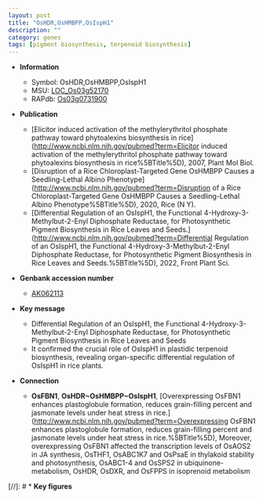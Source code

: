 ```yaml
---
layout: post
title: "OsHDR,OsHMBPP,OsIspH1"
description: ""
category: genes
tags: [pigment biosynthesis, terpenoid biosynthesis]
---
```


* **Information**  
    + Symbol: OsHDR,OsHMBPP,OsIspH1  
    + MSU: [LOC_Os03g52170](http://rice.uga.edu/cgi-bin/ORF_infopage.cgi?orf=LOC_Os03g52170)  
    + RAPdb: [Os03g0731900](http://rapdb.dna.affrc.go.jp/viewer/gbrowse_details/irgsp1?name=Os03g0731900)  

* **Publication**  
    + [Elicitor induced activation of the methylerythritol phosphate pathway toward phytoalexins biosynthesis in rice](http://www.ncbi.nlm.nih.gov/pubmed?term=Elicitor induced activation of the methylerythritol phosphate pathway toward phytoalexins biosynthesis in rice%5BTitle%5D), 2007, Plant Mol Biol.
    + [Disruption of a Rice Chloroplast-Targeted Gene OsHMBPP Causes a Seedling-Lethal Albino Phenotype](http://www.ncbi.nlm.nih.gov/pubmed?term=Disruption of a Rice Chloroplast-Targeted Gene OsHMBPP Causes a Seedling-Lethal Albino Phenotype%5BTitle%5D), 2020, Rice (N Y).
    + [Differential Regulation of an OsIspH1, the Functional 4-Hydroxy-3-Methylbut-2-Enyl Diphosphate Reductase, for Photosynthetic Pigment Biosynthesis in Rice Leaves and Seeds.](http://www.ncbi.nlm.nih.gov/pubmed?term=Differential Regulation of an OsIspH1, the Functional 4-Hydroxy-3-Methylbut-2-Enyl Diphosphate Reductase, for Photosynthetic Pigment Biosynthesis in Rice Leaves and Seeds.%5BTitle%5D), 2022, Front Plant Sci.

* **Genbank accession number**  
    + [AK062113](http://www.ncbi.nlm.nih.gov/nuccore/AK062113)

* **Key message**  
    + Differential Regulation of an OsIspH1, the Functional 4-Hydroxy-3-Methylbut-2-Enyl Diphosphate Reductase, for Photosynthetic Pigment Biosynthesis in Rice Leaves and Seeds
    + It confirmed the crucial role of OsIspH1 in plastidic terpenoid biosynthesis, revealing organ-specific differential regulation of OsIspH1 in rice plants.

* **Connection**  
    + __OsFBN1__, __OsHDR~OsHMBPP~OsIspH1__, [Overexpressing OsFBN1 enhances plastoglobule formation, reduces grain-filling percent and jasmonate levels under heat stress in rice.](http://www.ncbi.nlm.nih.gov/pubmed?term=Overexpressing OsFBN1 enhances plastoglobule formation, reduces grain-filling percent and jasmonate levels under heat stress in rice.%5BTitle%5D),  Moreover, overexpressing OsFBN1 affected the transcription levels of OsAOS2 in JA synthesis, OsTHF1, OsABC1K7 and OsPsaE in thylakoid stability and photosynthesis, OsABC1-4 and OsSPS2 in ubiquinone-metabolism, OsHDR, OsDXR, and OsFPPS in isoprenoid metabolism

[//]: # * **Key figures**  


